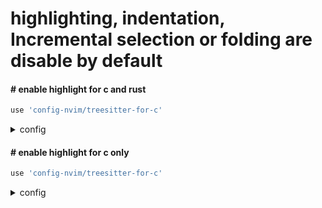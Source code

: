 
#  highlighting, indentation, Incremental selection or folding are disable by default
#### # enable highlight for c and rust  
```lua
use 'config-nvim/treesitter-for-c'
```
<details>
<summary> config  </summary> 

```lua
require'nvim-treesitter.configs'.setup {
  ensure_installed = { "c", "lua", "rust" },
  ignore_install = { "javascript" },

  highlight = {
    enable = true,
    disable = { "lua" },
  },
}
```
</details>

#### # enable highlight for c only
```lua
use 'config-nvim/treesitter-for-c'
```
<details>
<summary> config  </summary> 

```lua
require'nvim-treesitter.configs'.setup {
  ensure_installed = { "c", "lua", "rust" },
  ignore_install = { "javascript" },

  highlight = {
    enable = true,
    disable = { "lua", "rust" },
  },
}
```

</details>

